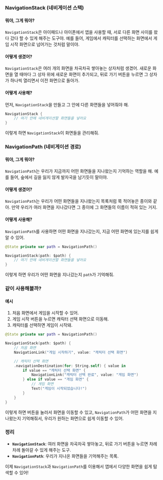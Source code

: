 ### NavigationStack (네비게이션 스택)

#### 뭐야, 그게 뭐야?
`NavigationStack`은 아이패드나 아이폰에서 앱을 사용할 때, 서로 다른 화면 사이를 왔다 갔다 할 수 있게 해주는 도구야. 예를 들어, 게임에서 캐릭터를 선택하는 화면에서 게임 시작 화면으로 넘어가는 것처럼 말이야.

#### 어떻게 생겼어?
`NavigationStack`은 여러 개의 화면을 차곡차곡 쌓아놓는 상자처럼 생겼어. 새로운 화면을 열 때마다 그 상자 위에 새로운 화면이 추가되고, 뒤로 가기 버튼을 누르면 그 상자가 하나씩 열리면서 이전 화면으로 돌아가.

#### 어떻게 사용해?
먼저, `NavigationStack`을 만들고 그 안에 다른 화면들을 넣어줘야 해.
```swift
NavigationStack {
    // 여기 안에 네비게이션할 화면들을 넣어요
}
```
이렇게 하면 `NavigationStack`이 화면들을 관리해줘.

### NavigationPath (네비게이션 경로)

#### 뭐야, 그게 뭐야?
`NavigationPath`는 우리가 지금까지 어떤 화면들을 지나왔는지 기억하는 역할을 해. 예를 들어, 숲에서 길을 잃지 않게 발자국을 남기듯이 말이야.

#### 어떻게 생겼어?
`NavigationPath`는 우리가 어떤 화면들을 지나왔는지 목록처럼 쭉 적어놓은 종이와 같아. 만약 우리가 여러 화면을 지나갔다면 그 종이에 그 화면들의 이름이 적혀 있는 거지.

#### 어떻게 사용해?
`NavigationPath`를 사용하면 어떤 화면을 지나갔는지, 지금 어떤 화면에 있는지를 쉽게 알 수 있어.
```swift
@State private var path = NavigationPath()

NavigationStack(path: $path) {
    // 여기 안에 네비게이션할 화면들을 넣어요
}
```
이렇게 하면 우리가 어떤 화면을 지나갔는지 `path`가 기억해줘.

### 같이 사용해볼까?

#### 예시
1. 처음 화면에서 게임을 시작할 수 있어.
2. 게임 시작 버튼을 누르면 캐릭터 선택 화면으로 이동해.
3. 캐릭터를 선택하면 게임이 시작돼.

```swift
@State private var path = NavigationPath()

NavigationStack(path: $path) {
    // 처음 화면
    NavigationLink("게임 시작하기", value: "캐릭터 선택 화면")

    // 캐릭터 선택 화면
    .navigationDestination(for: String.self) { value in
        if value == "캐릭터 선택 화면" {
            NavigationLink("캐릭터 선택 완료", value: "게임 화면")
        } else if value == "게임 화면" {
            // 게임 화면
            Text("게임이 시작되었습니다!")
        }
    }
}
```
이렇게 하면 버튼을 눌러서 화면을 이동할 수 있고, `NavigationPath`가 어떤 화면을 지나왔는지 기억해줘서, 우리가 원하는 화면으로 쉽게 이동할 수 있어.

### 정리
- **`NavigationStack`**: 여러 화면을 차곡차곡 쌓아놓고, 뒤로 가기 버튼을 누르면 차례차례 돌아갈 수 있게 해주는 도구.
- **`NavigationPath`**: 우리가 지나온 화면들을 기억해주는 목록.

이제 `NavigationStack`과 `NavigationPath`를 이용해서 앱에서 다양한 화면을 쉽게 탐색할 수 있어!